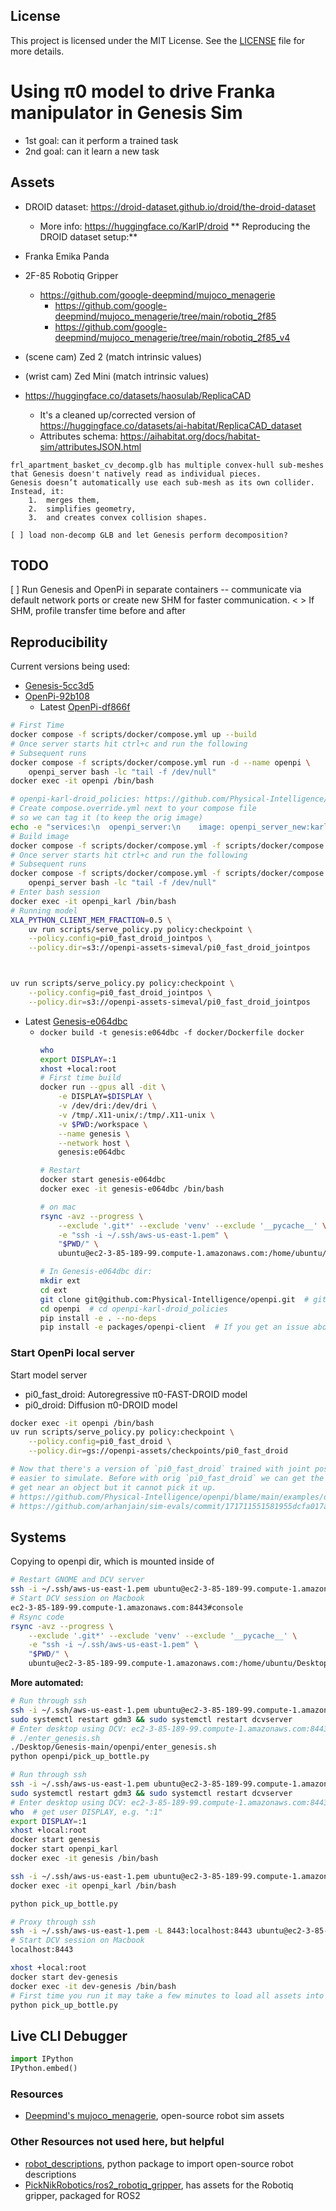 ## License

This project is licensed under the MIT License.
See the [LICENSE](./LICENSE) file for more details.

# Using π0 model to drive Franka manipulator in Genesis Sim
* 1st goal: can it perform a trained task
* 2nd goal: can it learn a new task

## Assets
- DROID dataset: https://droid-dataset.github.io/droid/the-droid-dataset
    - More info: https://huggingface.co/KarlP/droid
** Reproducing the DROID dataset setup:**
- Franka Emika Panda
- 2F-85 Robotiq Gripper
    - https://github.com/google-deepmind/mujoco_menagerie
        - https://github.com/google-deepmind/mujoco_menagerie/tree/main/robotiq_2f85
        - https://github.com/google-deepmind/mujoco_menagerie/tree/main/robotiq_2f85_v4
- (scene cam) Zed 2 (match intrinsic values)
- (wrist cam) Zed Mini (match intrinsic values)

- https://huggingface.co/datasets/haosulab/ReplicaCAD
    - It's a cleaned up/corrected version of https://huggingface.co/datasets/ai-habitat/ReplicaCAD_dataset
    - Attributes schema: https://aihabitat.org/docs/habitat-sim/attributesJSON.html

```text
frl_apartment_basket_cv_decomp.glb has multiple convex-hull sub-meshes that Genesis doesn't natively read as individual pieces.
Genesis doesn’t automatically use each sub-mesh as its own collider. Instead, it:
	1.	merges them,
	2.	simplifies geometry,
	3.	and creates convex collision shapes.

[ ] load non-decomp GLB and let Genesis perform decomposition?
```

## TODO
[ ] Run Genesis and OpenPi in separate containers -- communicate via default network ports or create new SHM for faster communication.
    < > If SHM, profile transfer time before and after

## Reproducibility
Current versions being used:
- [Genesis-5cc3d5](https://github.com/Genesis-Embodied-AI/Genesis/commit/5cc3d5606c3c1e08eb3c628957e76e8e8512ae13)
- [OpenPi-92b108](https://github.com/Physical-Intelligence/openpi/commit/92b10824421d6d810eb1e398330acd79dc7cd934)
    - Latest [OpenPi-df866f](https://github.com/Physical-Intelligence/openpi/tree/df866f61f95d801504adda66f412e1ef4bf7734c)
```bash
# First Time
docker compose -f scripts/docker/compose.yml up --build
# Once server starts hit ctrl+c and run the following
# Subsequent runs
docker compose -f scripts/docker/compose.yml run -d --name openpi \
    openpi_server bash -lc "tail -f /dev/null"
docker exec -it openpi /bin/bash
```
```bash
# openpi-karl-droid_policies: https://github.com/Physical-Intelligence/openpi/tree/karl/droid_policies (literal commit used: https://github.com/Physical-Intelligence/openpi/tree/b84cc75031eb3a9cbcfb1d55ee85fbd7db81e8bb)
# Create compose.override.yml next to your compose file
# so we can tag it (to keep the orig image)
echo -e "services:\n  openpi_server:\n    image: openpi_server_new:karl" > scripts/docker/compose.override.yml
# Build image
docker compose -f scripts/docker/compose.yml -f scripts/docker/compose.override.yml up --build
# Once server starts hit ctrl+c and run the following
# Subsequent runs
docker compose -f scripts/docker/compose.yml -f scripts/docker/compose.override.yml run -d --name openpi_karl \
    openpi_server bash -lc "tail -f /dev/null"
# Enter bash session
docker exec -it openpi_karl /bin/bash
# Running model
XLA_PYTHON_CLIENT_MEM_FRACTION=0.5 \
    uv run scripts/serve_policy.py policy:checkpoint \
    --policy.config=pi0_fast_droid_jointpos \
    --policy.dir=s3://openpi-assets-simeval/pi0_fast_droid_jointpos



uv run scripts/serve_policy.py policy:checkpoint \
    --policy.config=pi0_fast_droid_jointpos \
    --policy.dir=s3://openpi-assets-simeval/pi0_fast_droid_jointpos

```

- Latest [Genesis-e064dbc](https://github.com/Genesis-Embodied-AI/Genesis/tree/e064dbc8468d8fd47c0561218d8efd14565144c9)
    - `docker build -t genesis:e064dbc -f docker/Dockerfile docker`
        ```bash
        who
        export DISPLAY=:1
        xhost +local:root
        # First time build
        docker run --gpus all -dit \
            -e DISPLAY=$DISPLAY \
            -v /dev/dri:/dev/dri \
            -v /tmp/.X11-unix/:/tmp/.X11-unix \
            -v $PWD:/workspace \
            --name genesis \
            --network host \
            genesis:e064dbc

        # Restart
        docker start genesis-e064dbc
        docker exec -it genesis-e064dbc /bin/bash

        # on mac
        rsync -avz --progress \
            --exclude '.git*' --exclude 'venv' --exclude '__pycache__' \
            -e "ssh -i ~/.ssh/aws-us-east-1.pem" \
            "$PWD/" \
            ubuntu@ec2-3-85-189-99.compute-1.amazonaws.com:/home/ubuntu/Desktop/Genesis-e064dbc/luis_dev/
        ```
        ```bash
        # In Genesis-e064dbc dir:
        mkdir ext
        cd ext
        git clone git@github.com:Physical-Intelligence/openpi.git  # git-hash df866f or karl's version
        cd openpi  # cd openpi-karl-droid_policies
        pip install -e . --no-deps
        pip install -e packages/openpi-client  # If you get an issue about dependencies in this case those can be ignored
        ```

### Start OpenPi local server
Start model server
- pi0_fast_droid: Autoregressive π0-FAST-DROID model
- pi0_droid: Diffusion π0-DROID model
```bash
docker exec -it openpi /bin/bash
uv run scripts/serve_policy.py policy:checkpoint \
    --policy.config=pi0_fast_droid \
    --policy.dir=gs://openpi-assets/checkpoints/pi0_fast_droid
```
```bash
# Now that there's a version of `pi0_fast_droid` trained with joint position actions, it's much
# easier to simulate. Before with orig `pi0_fast_droid` we can get the gripper to for example
# get near an object but it cannot pick it up.
# https://github.com/Physical-Intelligence/openpi/blame/main/examples/droid/README_train.md#L43-L45
# https://github.com/arhanjain/sim-evals/commit/171711551581955dcfa017ad0156e2497c659537


```

## Systems
Copying to openpi dir, which is mounted inside of
```bash
# Restart GNOME and DCV server
ssh -i ~/.ssh/aws-us-east-1.pem ubuntu@ec2-3-85-189-99.compute-1.amazonaws.com 'sudo systemctl restart gdm3 && sudo systemctl restart dcvserver'
# Start DCV session on Macbook
ec2-3-85-189-99.compute-1.amazonaws.com:8443#console
# Rsync code
rsync -avz --progress \
    --exclude '.git*' --exclude 'venv' --exclude '__pycache__' \
    -e "ssh -i ~/.ssh/aws-us-east-1.pem" \
    "$PWD/" \
    ubuntu@ec2-3-85-189-99.compute-1.amazonaws.com:/home/ubuntu/Desktop/Genesis-e064dbc/dev/
```

**More automated:**
```bash
# Run through ssh
ssh -i ~/.ssh/aws-us-east-1.pem ubuntu@ec2-3-85-189-99.compute-1.amazonaws.com
sudo systemctl restart gdm3 && sudo systemctl restart dcvserver
# Enter desktop using DCV: ec2-3-85-189-99.compute-1.amazonaws.com:8443#console, then move on to next steps
# ./enter_genesis.sh
./Desktop/Genesis-main/openpi/enter_genesis.sh
python openpi/pick_up_bottle.py
```

```bash
# Run through ssh
ssh -i ~/.ssh/aws-us-east-1.pem ubuntu@ec2-3-85-189-99.compute-1.amazonaws.com
sudo systemctl restart gdm3 && sudo systemctl restart dcvserver
# Enter desktop using DCV: ec2-3-85-189-99.compute-1.amazonaws.com:8443#console, then move on to next steps
who  # get user DISPLAY, e.g. ":1"
export DISPLAY=:1
xhost +local:root
docker start genesis
docker start openpi_karl
docker exec -it genesis /bin/bash

ssh -i ~/.ssh/aws-us-east-1.pem ubuntu@ec2-3-85-189-99.compute-1.amazonaws.com
docker exec -it openpi_karl /bin/bash

python pick_up_bottle.py

```

```bash
# Proxy through ssh
ssh -i ~/.ssh/aws-us-east-1.pem -L 8443:localhost:8443 ubuntu@ec2-3-85-189-99.compute-1.amazonaws.com
# Start DCV session on Macbook
localhost:8443
```

```bash
xhost +local:root
docker start dev-genesis
docker exec -it dev-genesis /bin/bash
# First time you run it may take a few minutes to load all assets into the sim. Subsequent should be much faster, under one min or so.
python pick_up_bottle.py
```

## Live CLI Debugger
```python
import IPython
IPython.embed()
```

### Resources
- [Deepmind's mujoco_menagerie](https://github.com/google-deepmind/mujoco_menagerie), open-source robot sim assets

### Other Resources not used here, but helpful
- [robot_descriptions](https://github.com/robot-descriptions/robot_descriptions.py), python package to import open-source robot descriptions
- [PickNikRobotics/ros2_robotiq_gripper](https://github.com/PickNikRobotics/ros2_robotiq_gripper/tree/main), has assets for the Robotiq gripper, packaged for ROS2